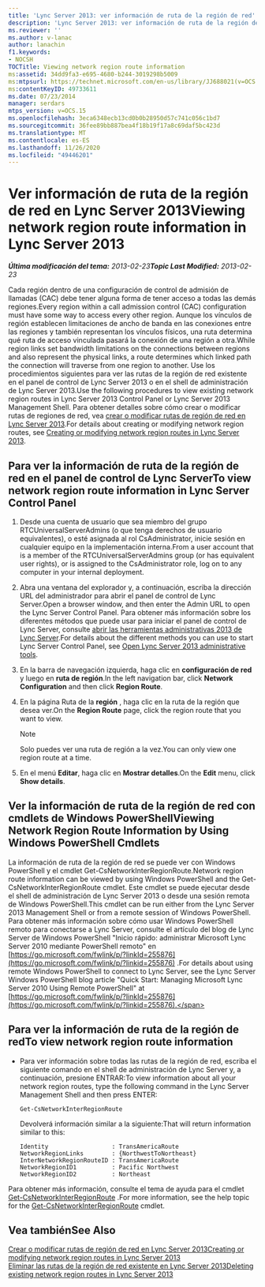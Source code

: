 ```yaml
---
title: 'Lync Server 2013: ver información de ruta de la región de red'
description: 'Lync Server 2013: ver información de ruta de la región de red.'
ms.reviewer: ''
ms.author: v-lanac
author: lanachin
f1.keywords:
- NOCSH
TOCTitle: Viewing network region route information
ms:assetid: 34dd9fa3-e695-4680-b244-3019298b5009
ms:mtpsurl: https://technet.microsoft.com/en-us/library/JJ688021(v=OCS.15)
ms:contentKeyID: 49733611
ms.date: 07/23/2014
manager: serdars
mtps_version: v=OCS.15
ms.openlocfilehash: 3eca6348ecb13cd0b0b28950d57c741c056c1bd7
ms.sourcegitcommit: 36fee89bb887bea4f18b19f17a8c69daf5bc423d
ms.translationtype: MT
ms.contentlocale: es-ES
ms.lasthandoff: 11/26/2020
ms.locfileid: "49446201"
---
```

# <a name="viewing-network-region-route-information-in-lync-server-2013"></a><span data-ttu-id="d6ad2-103">Ver información de ruta de la región de red en Lync Server 2013</span><span class="sxs-lookup"><span data-stu-id="d6ad2-103">Viewing network region route information in Lync Server 2013</span></span>

<div data-xmlns="http://www.w3.org/1999/xhtml">

<div class="topic" data-xmlns="http://www.w3.org/1999/xhtml" data-msxsl="urn:schemas-microsoft-com:xslt" data-cs="https://msdn.microsoft.com/">

<div data-asp="https://msdn2.microsoft.com/asp">



</div>

<div id="mainSection">

<div id="mainBody"><span data-ttu-id="d6ad2-104">

<span> </span></span><span class="sxs-lookup"><span data-stu-id="d6ad2-104">

<span> </span></span></span>

<span data-ttu-id="d6ad2-105">_**Última modificación del tema:** 2013-02-23_</span><span class="sxs-lookup"><span data-stu-id="d6ad2-105">_**Topic Last Modified:** 2013-02-23_</span></span>

<span data-ttu-id="d6ad2-106">Cada región dentro de una configuración de control de admisión de llamadas (CAC) debe tener alguna forma de tener acceso a todas las demás regiones.</span><span class="sxs-lookup"><span data-stu-id="d6ad2-106">Every region within a call admission control (CAC) configuration must have some way to access every other region.</span></span> <span data-ttu-id="d6ad2-107">Aunque los vínculos de región establecen limitaciones de ancho de banda en las conexiones entre las regiones y también representan los vínculos físicos, una ruta determina qué ruta de acceso vinculada pasará la conexión de una región a otra.</span><span class="sxs-lookup"><span data-stu-id="d6ad2-107">While region links set bandwidth limitations on the connections between regions and also represent the physical links, a route determines which linked path the connection will traverse from one region to another.</span></span> <span data-ttu-id="d6ad2-108">Use los procedimientos siguientes para ver las rutas de la región de red existente en el panel de control de Lync Server 2013 o en el shell de administración de Lync Server 2013.</span><span class="sxs-lookup"><span data-stu-id="d6ad2-108">Use the following procedures to view existing network region routes in Lync Server 2013 Control Panel or Lync Server 2013 Management Shell.</span></span> <span data-ttu-id="d6ad2-109">Para obtener detalles sobre cómo crear o modificar rutas de regiones de red, vea [crear o modificar rutas de región de red en Lync Server 2013](lync-server-2013-creating-or-modifying-network-region-routes.md).</span><span class="sxs-lookup"><span data-stu-id="d6ad2-109">For details about creating or modifying network region routes, see [Creating or modifying network region routes in Lync Server 2013](lync-server-2013-creating-or-modifying-network-region-routes.md).</span></span>

<div>

## <a name="to-view-network-region-route-information-in-lync-server-control-panel"></a><span data-ttu-id="d6ad2-110">Para ver la información de ruta de la región de red en el panel de control de Lync Server</span><span class="sxs-lookup"><span data-stu-id="d6ad2-110">To view network region route information in Lync Server Control Panel</span></span>

1.  <span data-ttu-id="d6ad2-111">Desde una cuenta de usuario que sea miembro del grupo RTCUniversalServerAdmins (o que tenga derechos de usuario equivalentes), o esté asignada al rol CsAdministrator, inicie sesión en cualquier equipo en la implementación interna.</span><span class="sxs-lookup"><span data-stu-id="d6ad2-111">From a user account that is a member of the RTCUniversalServerAdmins group (or has equivalent user rights), or is assigned to the CsAdministrator role, log on to any computer in your internal deployment.</span></span>

2.  <span data-ttu-id="d6ad2-112">Abra una ventana del explorador y, a continuación, escriba la dirección URL del administrador para abrir el panel de control de Lync Server.</span><span class="sxs-lookup"><span data-stu-id="d6ad2-112">Open a browser window, and then enter the Admin URL to open the Lync Server Control Panel.</span></span> <span data-ttu-id="d6ad2-113">Para obtener más información sobre los diferentes métodos que puede usar para iniciar el panel de control de Lync Server, consulte [abrir las herramientas administrativas 2013 de Lync Server](lync-server-2013-open-lync-server-administrative-tools.md).</span><span class="sxs-lookup"><span data-stu-id="d6ad2-113">For details about the different methods you can use to start Lync Server Control Panel, see [Open Lync Server 2013 administrative tools](lync-server-2013-open-lync-server-administrative-tools.md).</span></span>

3.  <span data-ttu-id="d6ad2-114">En la barra de navegación izquierda, haga clic en **configuración de red** y luego en **ruta de región**.</span><span class="sxs-lookup"><span data-stu-id="d6ad2-114">In the left navigation bar, click **Network Configuration** and then click **Region Route**.</span></span>

4.  <span data-ttu-id="d6ad2-115">En la página Ruta de la **región** , haga clic en la ruta de la región que desea ver.</span><span class="sxs-lookup"><span data-stu-id="d6ad2-115">On the **Region Route** page, click the region route that you want to view.</span></span>
    
    <div>
    

    > [!NOTE]  
    > <span data-ttu-id="d6ad2-116">Solo puedes ver una ruta de región a la vez.</span><span class="sxs-lookup"><span data-stu-id="d6ad2-116">You can only view one region route at a time.</span></span>

    
    </div>

5.  <span data-ttu-id="d6ad2-117">En el menú **Editar**, haga clic en **Mostrar detalles**.</span><span class="sxs-lookup"><span data-stu-id="d6ad2-117">On the **Edit** menu, click **Show details**.</span></span>

</div>

<div>

## <a name="viewing-network-region-route-information-by-using-windows-powershell-cmdlets"></a><span data-ttu-id="d6ad2-118">Ver la información de ruta de la región de red con cmdlets de Windows PowerShell</span><span class="sxs-lookup"><span data-stu-id="d6ad2-118">Viewing Network Region Route Information by Using Windows PowerShell Cmdlets</span></span>

<span data-ttu-id="d6ad2-119">La información de ruta de la región de red se puede ver con Windows PowerShell y el cmdlet Get-CsNetworkInterRegionRoute.</span><span class="sxs-lookup"><span data-stu-id="d6ad2-119">Network region route information can be viewed by using Windows PowerShell and the Get-CsNetworkInterRegionRoute cmdlet.</span></span> <span data-ttu-id="d6ad2-120">Este cmdlet se puede ejecutar desde el shell de administración de Lync Server 2013 o desde una sesión remota de Windows PowerShell.</span><span class="sxs-lookup"><span data-stu-id="d6ad2-120">This cmdlet can be run either from the Lync Server 2013 Management Shell or from a remote session of Windows PowerShell.</span></span> <span data-ttu-id="d6ad2-121">Para obtener más información sobre cómo usar Windows PowerShell remoto para conectarse a Lync Server, consulte el artículo del blog de Lync Server de Windows PowerShell "Inicio rápido: administrar Microsoft Lync Server 2010 mediante PowerShell remoto" en [https://go.microsoft.com/fwlink/p/?linkId=255876](https://go.microsoft.com/fwlink/p/?linkid=255876) .</span><span class="sxs-lookup"><span data-stu-id="d6ad2-121">For details about using remote Windows PowerShell to connect to Lync Server, see the Lync Server Windows PowerShell blog article "Quick Start: Managing Microsoft Lync Server 2010 Using Remote PowerShell" at [https://go.microsoft.com/fwlink/p/?linkId=255876](https://go.microsoft.com/fwlink/p/?linkid=255876).</span></span>

<div>

## <a name="to-view-network-region-route-information"></a><span data-ttu-id="d6ad2-122">Para ver la información de ruta de la región de red</span><span class="sxs-lookup"><span data-stu-id="d6ad2-122">To view network region route information</span></span>

  - <span data-ttu-id="d6ad2-123">Para ver información sobre todas las rutas de la región de red, escriba el siguiente comando en el shell de administración de Lync Server y, a continuación, presione ENTRAR:</span><span class="sxs-lookup"><span data-stu-id="d6ad2-123">To view information about all your network region routes, type the following command in the Lync Server Management Shell and then press ENTER:</span></span>
    
        Get-CsNetworkInterRegionRoute
    
    <span data-ttu-id="d6ad2-124">Devolverá información similar a la siguiente:</span><span class="sxs-lookup"><span data-stu-id="d6ad2-124">That will return information similar to this:</span></span>
    
        Identity                  : TransAmericaRoute
        NetworkRegionLinks        : {NorthwestToNortheast}
        InterNetworkRegionRouteID : TransAmericaRoute
        NetworkRegionID1          : Pacific Northwest
        NetworkRegionID2          : Northeast

</div>

<span data-ttu-id="d6ad2-125">Para obtener más información, consulte el tema de ayuda para el cmdlet [Get-CsNetworkInterRegionRoute](https://docs.microsoft.com/powershell/module/skype/Get-CsNetworkInterRegionRoute) .</span><span class="sxs-lookup"><span data-stu-id="d6ad2-125">For more information, see the help topic for the [Get-CsNetworkInterRegionRoute](https://docs.microsoft.com/powershell/module/skype/Get-CsNetworkInterRegionRoute) cmdlet.</span></span>

</div>

<div>

## <a name="see-also"></a><span data-ttu-id="d6ad2-126">Vea también</span><span class="sxs-lookup"><span data-stu-id="d6ad2-126">See Also</span></span>


[<span data-ttu-id="d6ad2-127">Crear o modificar rutas de región de red en Lync Server 2013</span><span class="sxs-lookup"><span data-stu-id="d6ad2-127">Creating or modifying network region routes in Lync Server 2013</span></span>](lync-server-2013-creating-or-modifying-network-region-routes.md)  
[<span data-ttu-id="d6ad2-128">Eliminar las rutas de la región de red existente en Lync Server 2013</span><span class="sxs-lookup"><span data-stu-id="d6ad2-128">Deleting existing network region routes in Lync Server 2013</span></span>](lync-server-2013-deleting-existing-network-region-routes.md)  
  

<span data-ttu-id="d6ad2-129"></div>

</div>

<span> </span>

</div>

</div>

</span><span class="sxs-lookup"><span data-stu-id="d6ad2-129"></div>

</div>

<span> </span>

</div>

</div>

</span></span></div>

